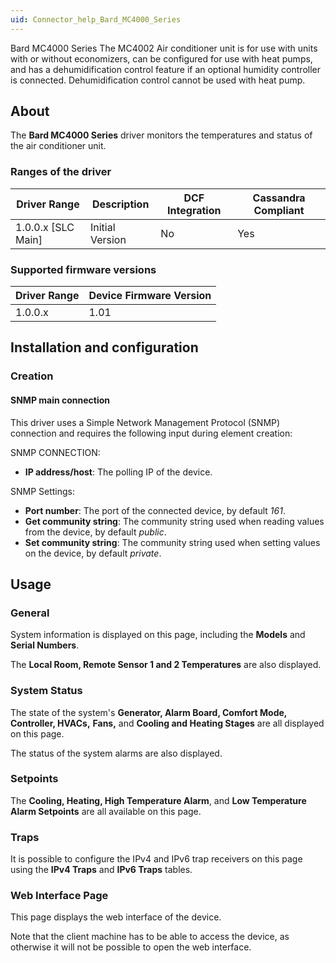```yaml
---
uid: Connector_help_Bard_MC4000_Series
---
```


Bard MC4000 Series
The MC4002 Air conditioner unit is for use with units with or without economizers, can be configured for use with heat pumps, and has a dehumidification control feature if an optional humidity controller is connected. Dehumidification control cannot be used with heat pump.

## About

The **Bard MC4000 Series** driver monitors the temperatures and status of the air conditioner unit.

### Ranges of the driver

| **Driver Range**     | **Description** | **DCF Integration** | **Cassandra Compliant** |
|----------------------|-----------------|---------------------|-------------------------|
| 1.0.0.x \[SLC Main\] | Initial Version | No                  | Yes                     |

### Supported firmware versions

| **Driver Range** | **Device Firmware Version** |
|------------------|-----------------------------|
| 1.0.0.x          | 1.01                        |

## Installation and configuration

### Creation

#### SNMP main connection

This driver uses a Simple Network Management Protocol (SNMP) connection and requires the following input during element creation:

SNMP CONNECTION:

- **IP address/host**: The polling IP of the device.

SNMP Settings:

- **Port number**: The port of the connected device, by default *161*.
- **Get community string**: The community string used when reading values from the device, by default *public*.
- **Set community string**: The community string used when setting values on the device, by default *private*.

## Usage

### General

System information is displayed on this page, including the **Models** and **Serial Numbers**.

The **Local Room, Remote Sensor 1 and 2 Temperatures** are also displayed.

### System Status

The state of the system's **Generator, Alarm Board, Comfort Mode, Controller, HVACs,** **Fans,** and **Cooling and Heating Stages** are all displayed on this page.

The status of the system alarms are also displayed.

### Setpoints

The **Cooling, Heating, High Temperature Alarm**, and **Low Temperature Alarm Setpoints** are all available on this page.

### Traps

It is possible to configure the IPv4 and IPv6 trap receivers on this page using the **IPv4 Traps** and **IPv6 Traps** tables.

### Web Interface Page

This page displays the web interface of the device.

Note that the client machine has to be able to access the device, as otherwise it will not be possible to open the web interface.

